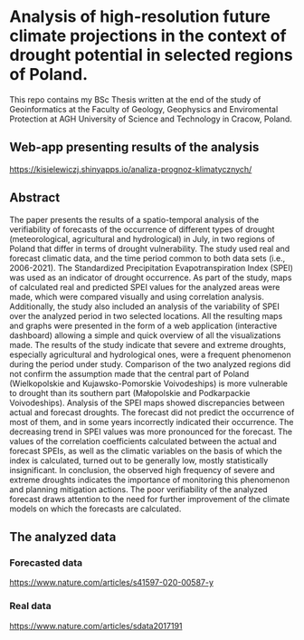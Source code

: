 # Analysis of high-resolution future climate projections in the context of drought potential in selected regions of Poland. 


This repo contains my BSc Thesis written at the end of the study of Geoinformatics at the Faculty of Geology, Geophysics and Enviromental Protection at AGH University of Science and Technology in Cracow, Poland. 

## Web-app presenting results of the analysis

https://kisielewiczj.shinyapps.io/analiza-prognoz-klimatycznych/

## Abstract

The paper presents the results of a spatio-temporal analysis of the verifiability of forecasts of the occurrence of different types of drought (meteorological, agricultural and hydrological) in July, in two regions of Poland that differ in terms of drought vulnerability. The study used real and forecast climatic data, and the time period common to both data sets (i.e., 2006-2021). The Standardized Precipitation Evapotranspiration Index (SPEI) was used as an indicator of drought occurrence. As part of the study, maps of calculated real and predicted SPEI values for the analyzed areas were made, which were compared visually and using correlation analysis. Additionally, the study also included an analysis of the variability of SPEI over the analyzed period in two selected locations. All the resulting maps and graphs were presented in the form of a web application (interactive dashboard) allowing a simple and quick overview of all the visualizations made. The results of the study indicate that severe and extreme droughts, especially agricultural and hydrological ones, were a frequent phenomenon during the period under study. Comparison of the two analyzed regions did not confirm the assumption made that the central part of Poland (Wielkopolskie and Kujawsko-Pomorskie Voivodeships) is more vulnerable to drought than its southern part (Małopolskie and Podkarpackie Voivodeships). Analysis of the SPEI maps showed discrepancies between actual and forecast
droughts. The forecast did not predict the occurrence of most of them, and in some years incorrectly indicated their occurrence. The decreasing trend in SPEI values was more pronounced for the forecast. The values of the correlation coefficients calculated between the actual and forecast SPEIs, as well as the climatic variables on the basis of which the index is calculated, turned out to be generally low, mostly statistically insignificant. In conclusion, the observed high frequency of severe and extreme droughts indicates the importance of monitoring this phenomenon and planning mitigation actions. The poor verifiability of the analyzed forecast draws attention to the need for further improvement of the climate models on which the forecasts are calculated.


## The analyzed data

### Forecasted data

https://www.nature.com/articles/s41597-020-00587-y

### Real data
 
https://www.nature.com/articles/sdata2017191
